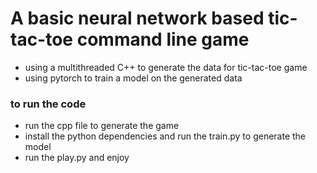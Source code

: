 # A basic neural network based tic-tac-toe command line game

- using a multithreaded C++ to generate the data for tic-tac-toe game
- using pytorch to train a model on the generated data

### to run the code
- run the cpp file to generate the game
- install the python dependencies and run the train.py to generate the model
- run the play.py and enjoy

